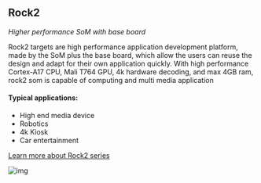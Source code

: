 ## Rock2

*Higher performance SoM with base board*

Rock2 targets are high performance application development platform, made by the SoM plus the base board, which allow the users can reuse the design and adapt for their own application quickly. With high performance Cortex-A17 CPU, Mali T764 GPU, 4k hardware decoding, and max 4GB ram, rock2 som is capable of computing and multi media application

#### Typical applications:

* High end media device   
* Robotics   
* 4k Kiosk  
* Car entertainment

[Learn more about Rock2 series](http://wiki.radxa.com/Rock2)

![img](/images/plat/rock2.png)
